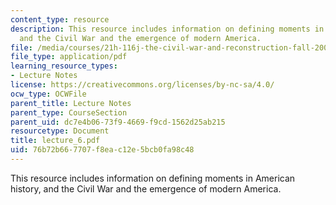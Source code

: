 ```yaml
---
content_type: resource
description: This resource includes information on defining moments in American history,
  and the Civil War and the emergence of modern America.
file: /media/courses/21h-116j-the-civil-war-and-reconstruction-fall-2005/76b72b667707f8eac12e5bcb0fa98c48_lecture_6.pdf
file_type: application/pdf
learning_resource_types:
- Lecture Notes
license: https://creativecommons.org/licenses/by-nc-sa/4.0/
ocw_type: OCWFile
parent_title: Lecture Notes
parent_type: CourseSection
parent_uid: dc7e4b06-73f9-4669-f9cd-1562d25ab215
resourcetype: Document
title: lecture_6.pdf
uid: 76b72b66-7707-f8ea-c12e-5bcb0fa98c48
---
```

This resource includes information on defining moments in American history, and the Civil War and the emergence of modern America.